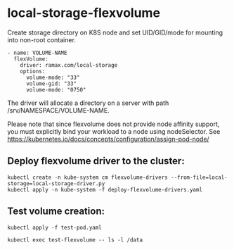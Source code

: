 # local-storage-flexvolume

Create storage directory on K8S node and set UID/GID/mode for mounting into non-root container.

    - name: VOLUME-NAME
      flexVolume:
        driver: ramax.com/local-storage
        options:
          volume-mode: "33"
          volume-gid: "33"
          volume-mode: "0750"

The driver will allocate a directory on a server with path /srv/NAMESPACE/VOLUME-NAME.

Please note that since flexvolume does not provide node affinity
support, you must explicitly bind your workload to a node using
nodeSelector. See https://kubernetes.io/docs/concepts/configuration/assign-pod-node/


## Deploy flexvolume driver to the cluster:

    kubectl create -n kube-system cm flexvolume-drivers --from-file=local-storage=local-storage-driver.py
    kubectl apply -n kube-system -f deploy-flexvolume-drivers.yaml


## Test volume creation:

    kubectl apply -f test-pod.yaml

    kubectl exec test-flexvolume -- ls -l /data
    